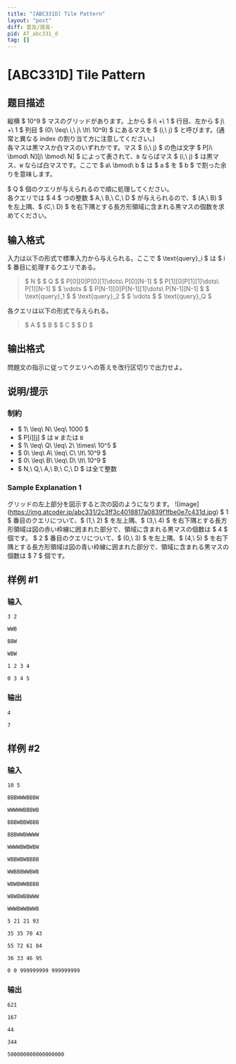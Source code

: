 ```yaml
---
title: "[ABC331D] Tile Pattern"
layout: "post"
diff: 普及/提高-
pid: AT_abc331_d
tag: []
---
```


# [ABC331D] Tile Pattern

## 题目描述

[problemUrl]: https://atcoder.jp/contests/abc331/tasks/abc331_d

縦横 $ 10^9 $ マスのグリッドがあります。上から $ i\ +\ 1 $ 行目、左から $ j\ +\ 1 $ 列目 $ (0\ \leq\ i,\ j\ \lt\ 10^9) $ にあるマスを $ (i,\ j) $ と呼びます。(通常と異なる index の割り当て方に注意してください。)  
 各マスは黒マスか白マスのいずれかです。マス $ (i,\ j) $ の色は文字 $ P[i\ \bmod\ N][j\ \bmod\ N] $ によって表されて、`B` ならばマス $ (i,\ j) $ は黒マス、`W` ならば白マスです。ここで $ a\ \bmod\ b $ は $ a $ を $ b $ で割った余りを意味します。

$ Q $ 個のクエリが与えられるので順に処理してください。  
 各クエリでは $ 4 $ つの整数 $ A,\ B,\ C,\ D $ が与えられるので、$ (A,\ B) $ を左上隅、$ (C,\ D) $ を右下隅とする長方形領域に含まれる黒マスの個数を求めてください。

## 输入格式

入力は以下の形式で標準入力から与えられる。ここで $ \text{query}_i $ は $ i $ 番目に処理するクエリである。

> $ N $ $ Q $ $ P[0][0]P[0][1]\dots\ P[0][N-1] $ $ P[1][0]P[1][1]\dots\ P[1][N-1] $ $ \vdots $ $ P[N-1][0]P[N-1][1]\dots\ P[N-1][N-1] $ $ \text{query}_1 $ $ \text{query}_2 $ $ \vdots $ $ \text{query}_Q $

各クエリは以下の形式で与えられる。

> $ A $ $ B $ $ C $ $ D $

## 输出格式

問題文の指示に従ってクエリへの答えを改行区切りで出力せよ。

## 说明/提示

### 制約

- $ 1\ \leq\ N\ \leq\ 1000 $
- $ P[i][j] $ は `W` または `B`
- $ 1\ \leq\ Q\ \leq\ 2\ \times\ 10^5 $
- $ 0\ \leq\ A\ \leq\ C\ \lt\ 10^9 $
- $ 0\ \leq\ B\ \leq\ D\ \lt\ 10^9 $
- $ N,\ Q,\ A,\ B,\ C,\ D $ は全て整数
 
### Sample Explanation 1

グリッドの左上部分を図示すると次の図のようになります。 !\[image\](https://img.atcoder.jp/abc331/2c3ff3c4018817a0839f1fbe0e7c431d.jpg) $ 1 $ 番目のクエリについて、$ (1,\ 2) $ を左上隅、$ (3,\ 4) $ を右下隅とする長方形領域は図の赤い枠線に囲まれた部分で、領域に含まれる黒マスの個数は $ 4 $ 個です。 $ 2 $ 番目のクエリについて、$ (0,\ 3) $ を左上隅、$ (4,\ 5) $ を右下隅とする長方形領域は図の青い枠線に囲まれた部分で、領域に含まれる黒マスの個数は $ 7 $ 個です。

## 样例 #1

### 输入

```
3 2
WWB
BBW
WBW
1 2 3 4
0 3 4 5
```

### 输出

```
4
7
```

## 样例 #2

### 输入

```
10 5
BBBWWWBBBW
WWWWWBBBWB
BBBWBBWBBB
BBBWWBWWWW
WWWWBWBWBW
WBBWBWBBBB
WWBBBWWBWB
WBWBWWBBBB
WBWBWBBWWW
WWWBWWBWWB
5 21 21 93
35 35 70 43
55 72 61 84
36 33 46 95
0 0 999999999 999999999
```

### 输出

```
621
167
44
344
500000000000000000
```

